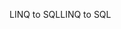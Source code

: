 <span data-ttu-id="695a8-101">LINQ to SQL</span><span class="sxs-lookup"><span data-stu-id="695a8-101">LINQ to SQL</span></span>